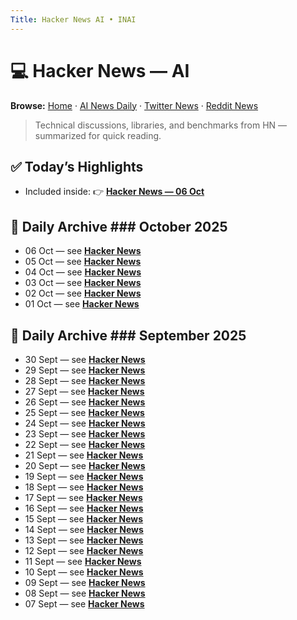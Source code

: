 ```yaml
---
Title: Hacker News AI • INAI
---
```


# 💻 Hacker News — AI

**Browse:** [Home](index.md) · [AI News Daily](news.md) · [Twitter News](twitter-news.md) · [Reddit News](reddit-news.md)

> Technical discussions, libraries, and benchmarks from HN — summarized for quick reading.

## ✅ Today’s Highlights
- Included inside: 👉 **[Hacker News — 06 Oct](hacker-news/2025/2025-10-06.md)**

## 📅 Daily Archive ### October 2025
- 06 Oct — see **[Hacker News](hacker-news/2025/2025-10-06.md)**
- 05 Oct — see **[Hacker News](hacker-news/2025/2025-10-05.md)**
- 04 Oct — see **[Hacker News](hacker-news/2025/2025-10-04.md)**
- 03 Oct — see **[Hacker News](hacker-news/2025/2025-10-03.md)**
- 02 Oct — see **[Hacker News](hacker-news/2025/2025-10-02.md)**
- 01 Oct — see **[Hacker News](hacker-news/2025/2025-10-01.md)**

## 📅 Daily Archive ### September 2025
- 30 Sept — see **[Hacker News](hacker-news/2025/2025-09-30.md)**
- 29 Sept — see **[Hacker News](hacker-news/2025/2025-09-29.md)**
- 28 Sept — see **[Hacker News](hacker-news/2025/2025-09-28.md)**
- 27 Sept — see **[Hacker News](hacker-news/2025/2025-09-27.md)**
- 26 Sept — see **[Hacker News](hacker-news/2025/2025-09-26.md)**
- 25 Sept — see **[Hacker News](hacker-news/2025/2025-09-25.md)**
- 24 Sept — see **[Hacker News](hacker-news/2025/2025-09-24.md)**
- 23 Sept — see **[Hacker News](hacker-news/2025/2025-09-23.md)**
- 22 Sept — see **[Hacker News](hacker-news/2025/2025-09-22.md)**
- 21 Sept — see **[Hacker News](hacker-news/2025/2025-09-21.md)**
- 20 Sept — see **[Hacker News](hacker-news/2025/2025-09-20.md)**
- 19 Sept — see **[Hacker News](hacker-news/2025/2025-09-19.md)**
- 18 Sept — see **[Hacker News](hacker-news/2025/2025-09-18.md)**
- 17 Sept — see **[Hacker News](hacker-news/2025/2025-09-17.md)**
- 16 Sept — see **[Hacker News](hacker-news/2025/2025-09-16.md)**
- 15 Sept — see **[Hacker News](hacker-news/2025/2025-09-15.md)**
- 14 Sept — see **[Hacker News](hacker-news/2025/2025-09-14.md)**
- 13 Sept — see **[Hacker News](hacker-news/2025/2025-09-13.md)**
- 12 Sept — see **[Hacker News](hacker-news/2025/2025-09-12.md)**
- 11 Sept — see **[Hacker News](hacker-news/2025/2025-09-11.md)**
- 10 Sept — see **[Hacker News](hacker-news/2025/2025-09-10.md)**
- 09 Sept — see **[Hacker News](hacker-news/2025/2025-09-09.md)**
- 08 Sept — see **[Hacker News](hacker-news/2025/2025-09-08.md)**
- 07 Sept — see **[Hacker News](hacker-news/2025/2025-09-07.md)**
